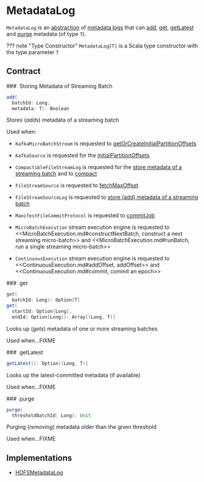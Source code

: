 # MetadataLog

`MetadataLog` is an [abstraction](#contract) of [metadata logs](#implementations) that can [add](#add), [get](#get), [getLatest](#getLatest) and [purge](#purge) metadata (of type `T`).

??? note "Type Constructor"
    `MetadataLog[T]` is a Scala type constructor with the type parameter `T`

## Contract

### <span id="add"> Storing Metadata of Streaming Batch

```scala
add(
  batchId: Long,
  metadata: T): Boolean
```

Stores (_adds_) metadata of a streaming batch

Used when:

* `KafkaMicroBatchStream` is requested to [getOrCreateInitialPartitionOffsets](datasources/kafka/KafkaMicroBatchReader.md#getOrCreateInitialPartitionOffsets)

* `KafkaSource` is requested for the [initialPartitionOffsets](datasources/kafka/KafkaSource.md#initialPartitionOffsets)

* `CompactibleFileStreamLog` is requested for the [store metadata of a streaming batch](datasources/file/CompactibleFileStreamLog.md#add) and to [compact](datasources/file/CompactibleFileStreamLog.md#compact)

* `FileStreamSource` is requested to [fetchMaxOffset](datasources/file/FileStreamSource.md#fetchMaxOffset)

* `FileStreamSourceLog` is requested to [store (add) metadata of a streaming batch](datasources/file/FileStreamSourceLog.md#add)

* `ManifestFileCommitProtocol` is requested to [commitJob](datasources/file/ManifestFileCommitProtocol.md#commitJob)

* `MicroBatchExecution` stream execution engine is requested to <<MicroBatchExecution.md#constructNextBatch, construct a next streaming micro-batch>> and <<MicroBatchExecution.md#runBatch, run a single streaming micro-batch>>

* `ContinuousExecution` stream execution engine is requested to <<ContinuousExecution.md#addOffset, addOffset>> and <<ContinuousExecution.md#commit, commit an epoch>>

### <span id="get"> get

```scala
get(
  batchId: Long): Option[T]
get(
  startId: Option[Long],
  endId: Option[Long]): Array[(Long, T)]
```

Looks up (_gets_) metadata of one or more streaming batches

Used when...FIXME

### <span id="getLatest"> getLatest

```scala
getLatest(): Option[(Long, T)]
```

Looks up the latest-committed metadata (if available)

Used when...FIXME

### <span id="purge"> purge

```scala
purge(
  thresholdBatchId: Long): Unit
```

Purging (_removing_) metadata older than the given threshold

Used when...FIXME

## Implementations

* [HDFSMetadataLog](HDFSMetadataLog.md)
